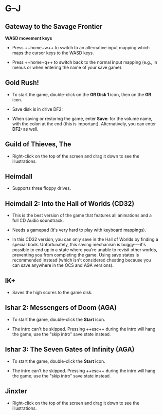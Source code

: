 # G–J

## Gateway to the Savage Frontier

**WASD movement keys**

- Press ++home+w++ to switch to an alternative input mapping which maps the
  cursor keys to the WASD keys.

- Press ++home+q++ to switch back to the normal input mapping (e.g., in menus
  or when entering the name of your save game).


## Gold Rush!

- To start the game, double-click on the **GR Disk 1** icon, then on the
  **GR** icon.

- Save disk is in drive DF2:

- When saving or restoring the game, enter **Save:** for the volume name, with
  the colon at the end (this is important). Alternatively, you can enter
  **DF2:** as well.


## Guild of Thieves, The

- Right-click on the top of the screen and drag it down to see the
  illustrations.


## Heimdall

- Supports three floppy drives.


## Heimdall 2: Into the Hall of Worlds (CD32)

- This is the best version of the game that features all animations and a full
  CD Audio soundtrack.

- Needs a gamepad (it's very hard to play with keyboard mappings).

- In this CD32 version, you can only save in the Hall of Worlds by finding a
  special book. Unfortunately, this saving mechanism is buggy---it's possible
  to end up in a state where you're unable to revisit other worlds, preventing
  you from completing the game. Using save states is recommended instead
  (which isn't considered cheating because you can save anywhere in the OCS
  and AGA versions).


## IK+

- Saves the high scores to the game disk.


## Ishar 2: Messengers of Doom (AGA)

- To start the game, double-click the **Start** icon.

- The intro can't be skipped. Pressing ++esc++ during the intro will hang the
  game; use the "skip intro" save state instead.


## Ishar 3: The Seven Gates of Infinity (AGA)

- To start the game, double-click the **Start** icon.

- The intro can't be skipped. Pressing ++esc++ during the intro will hang the
  game; use the "skip intro" save state instead.


## Jinxter

- Right-click on the top of the screen and drag it down to see the
  illustrations.
